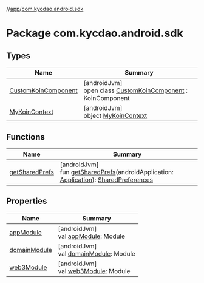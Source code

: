 //[app](../../index.md)/[com.kycdao.android.sdk](index.md)

# Package com.kycdao.android.sdk

## Types

| Name | Summary |
|---|---|
| [CustomKoinComponent](-custom-koin-component/index.md) | [androidJvm]<br>open class [CustomKoinComponent](-custom-koin-component/index.md) : KoinComponent |
| [MyKoinContext](-my-koin-context/index.md) | [androidJvm]<br>object [MyKoinContext](-my-koin-context/index.md) |

## Functions

| Name | Summary |
|---|---|
| [getSharedPrefs](get-shared-prefs.md) | [androidJvm]<br>fun [getSharedPrefs](get-shared-prefs.md)(androidApplication: [Application](https://developer.android.com/reference/kotlin/android/app/Application.html)): [SharedPreferences](https://developer.android.com/reference/kotlin/android/content/SharedPreferences.html) |

## Properties

| Name | Summary |
|---|---|
| [appModule](app-module.md) | [androidJvm]<br>val [appModule](app-module.md): Module |
| [domainModule](domain-module.md) | [androidJvm]<br>val [domainModule](domain-module.md): Module |
| [web3Module](web3-module.md) | [androidJvm]<br>val [web3Module](web3-module.md): Module |
